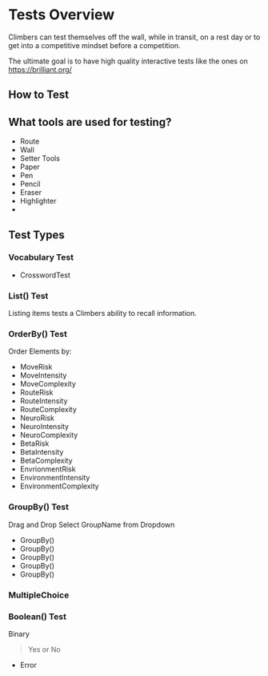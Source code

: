 # Tests Overview

Climbers can test themselves off the wall, while in transit, on a rest day or to get into a competitive mindset before a competition.

The ultimate goal is to have high quality interactive tests like the ones on <https://brilliant.org/>

## How to Test

## What tools are used for testing?

- Route
- Wall
- Setter Tools
- Paper
- Pen
- Pencil
- Eraser
- Highlighter
-

## Test Types

### Vocabulary Test

- CrosswordTest

### List() Test

Listing items tests a Climbers ability to recall information.

### OrderBy() Test

Order Elements by:

- MoveRisk
- MoveIntensity
- MoveComplexity
- RouteRisk
- RouteIntensity
- RouteComplexity
- NeuroRisk
- NeuroIntensity
- NeuroComplexity
- BetaRisk
- BetaIntensity
- BetaComplexity
- EnvrionmentRisk
- EnvironmentIntensity
- EnvironmentComplexity

### GroupBy() Test

Drag and Drop
Select GroupName from Dropdown

- GroupBy()
- GroupBy()
- GroupBy()
- GroupBy()
- GroupBy()

### MultipleChoice

### Boolean() Test

Binary

> Yes or No

- Error
